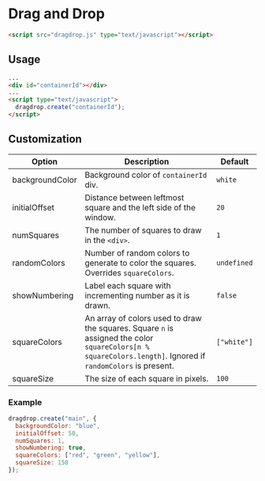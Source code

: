 # Drag and Drop

```html
<script src="dragdrop.js" type="text/javascript"></script>
```

## Usage

```html
...
<div id="containerId"></div>
...
<script type="text/javascript">
  dragdrop.create("containerId");
</script>
```

## Customization

| Option          | Description                                                                                                                                                  | Default     |
| ---             | ---                                                                                                                                                          | ---         |
| backgroundColor | Background color of `containerId` div.                                                                                                                       | `white`     |
| initialOffset   | Distance between leftmost square and the left side of the window.                                                                                            | `20`        |
| numSquares      | The number of squares to draw in the `<div>`.                                                                                                                | `1`         |
| randomColors    | Number of random colors to generate to color the squares. Overrides `squareColors`.                                                                           | `undefined` |
| showNumbering   | Label each square with incrementing number as it is drawn.                                                                                                   | `false`     |
| squareColors    | An array of colors used to draw the squares. Square `n` is assigned the color `squareColors[n % squareColors.length]`. Ignored if `randomColors` is present. | `["white"]` |
| squareSize      | The size of each square in pixels.                                                                                                                           | `100`       |

### Example

```js
dragdrop.create("main", {
  backgroundColor: "blue",
  initialOffset: 50,
  numSquares: 1,
  showNumbering: true,
  squareColors: ["red", "green", "yellow"],
  squareSize: 150
});
```

